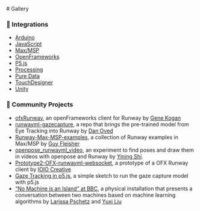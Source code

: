 # Gallery

### 🧶 Integrations
* [Arduino](https://github.com/runwayml/arduino)
* [JavaScript](https://github.com/runwayml/javascript)
* [Max/MSP](https://github.com/runwayml/maxmsp)
* [OpenFrameworks](https://github.com/runwayml/openFrameworks)
* [P5.js](https://github.com/runwayml/p5js)
* [Processing](https://github.com/runwayml/processing)
* [Pure Data](https://github.com/runwayml/puredata)
* [TouchDesigner](https://github.com/runwayml/touchDesigner)
* [Unity](https://github.com/runwayml/unity)

### 🦄 Community Projects
- [ofxRunway](https://github.com/genekogan/ofxRunway), an openFrameworks client for Runway by [Gene Kogan](http://genekogan.com/)
- [runwayml-gazecapture](https://github.com/oveddan/runwayml-gazecapture), a repo that brings the pre-trained model from Eye Tracking into Runway by [Dan Oved](https://www.danioved.com/)
- [Runway-Max-MSP-examples](https://github.com/Gflei/Runway-Max-MSP-examples), a collection of Runway examples in Max/MSP by [Guy Fleisher](http://www.guyfleisher.com/)
- [openpose_runwayml_video](https://github.com/yining1023/openpose_runwayml_video), an experiment to find poses and draw them in videos with openpose and Runway by [Yining Shi](https://1023.io/).
- [Prototype2-OFX-runwayml-websocket](https://github.com/ioio-creative/Prototype2-OFX-runwayml-websocket), a prototype of a OFX Runway client by [IOIO Creative](http://ioiocreative.com/)
- [Gaze Tracking in p5.js](https://lries.com/posts/gaze-tracking-runway-ml/), a simple sketch to run the gaze capture model with p5.js
- [“No Machine is an Island” at BBC](http://entretags.de/no-machine-is-an-island/), a physical installation that presents a conversation between two machines based on machine learning algorithms by [Larissa Pschetz](http://entretags.de/) and [Yuxi Liu](http://liuyuxi.xyz/)
